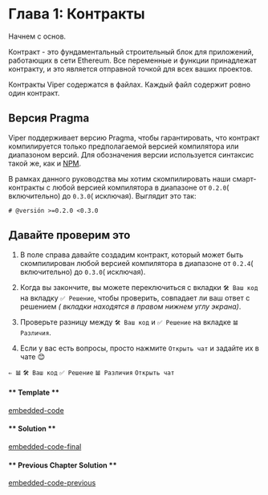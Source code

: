 <!-- Add translation for the following page: https://vyper.fun/#/1/contract_structure
Do NOT change the code below. The below code runs the code editor -->

# Глава 1: Контракты

Начнем с основ.

Контракт - это фундаментальный строительный блок для приложений, работающих в сети Ethereum. Все переменные и функции принадлежат контракту, и это является отправной точкой для всех ваших проектов.

Контракты Viper содержатся в файлах. Каждый файл содержит ровно один контракт.

## Версия Pragma

Viper поддерживает версию Pragma, чтобы гарантировать, что контракт компилируется только предполагаемой версией компилятора или диапазоном версий. Для обозначения версии используется синтаксис такой же, как и [NPM](https://docs.npmjs.com/misc/semver).

В рамках данного руководства мы хотим скомпилировать наши смарт-контракты с любой версией компилятора в диапазоне от `0.2.0`( включительно) до `0.3.0`( исключая). Выглядит это так:

```vyper
# @versión >=0.2.0 <0.3.0
```

## Давайте проверим это

1. В поле справа давайте создадим контракт, который может быть скомпилирован любой версией компилятора в диапазоне от `0.2.4`( включительно) до `0.3.0`( исключая).

2. Когда вы закончите, вы можете переключиться с вкладки `🛠 Ваш код` на вкладку `✅ Решение`, чтобы проверить, совпадает ли ваш ответ с решением *( вкладки находятся в правом нижнем углу экрана)*.

3. Проверьте разницу между `🛠 Ваш код` и `✅ Решение` на вкладке `𝌡 Различия`.

4. Если у вас есть вопросы, просто нажмите `Открыть чат` и задайте их в чате 😊



`⇐ 𝌡`  `🛠 Ваш код`  `✅ Решение`  `𝌡 Различия`    `Открыть чат`
<!-- tabs:start -->

#### ** Template **

[embedded-code](../assets/1/1.1-template-code.vy ':include :type=code embed-template')

#### ** Solution **

[embedded-code-final](../assets/1/1.1-finished-code.vy ':include :type=code embed-final')

#### ** Previous Chapter Solution **

[embedded-code-previous](../assets/1/1.0-finished-code.vy ':include :type=code embed-previous')

<!-- tabs:end -->
